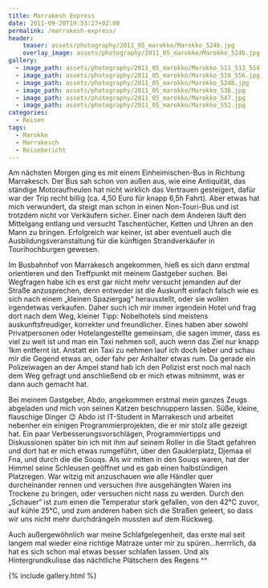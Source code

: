 ```yaml
---
title: Marrakesh Express
date: 2011-09-20T19:53:27+02:00
permalink: /marrakesh-express/
header:
    teaser: assets/photography/2011_05_marokko/Marokko_524b.jpg
    overlay_image: assets/photography/2011_05_marokko/Marokko_524b.jpg
gallery:
  - image_path: assets/photography/2011_05_marokko/Marokko_511_513_514.jpg
  - image_path: assets/photography/2011_05_marokko/Marokko_516_556.jpg
  - image_path: assets/photography/2011_05_marokko/Marokko_524b.jpg
  - image_path: assets/photography/2011_05_marokko/Marokko_536.jpg
  - image_path: assets/photography/2011_05_marokko/Marokko_547.jpg
  - image_path: assets/photography/2011_05_marokko/Marokko_552.jpg
categories:
  - Reisen
tags:
  - Marokko
  - Marrakesch
  - Reisebericht
---
```

Am nächsten Morgen ging es mit einem Einheimischen-Bus in Richtung Marrakesch. 
Der Bus sah schon von außen aus, wie eine Antiquität, das ständige Motoraufheulen hat nicht wirklich das Vertrauen gesteigert, 
dafür war der Trip recht billig (ca. 4,50 Euro für knapp 6,5h Fahrt). Aber etwas hat mich verwundert, 
da steigt man schon in einen Non-Touri-Bus und ist trotzdem nicht vor Verkäufern sicher. 
Einer nach dem Anderen läuft den Mittelgang entlang und versucht Taschentücher, Ketten und Uhren an den Mann zu bringen. 
Erfolgreich war keiner, ist aber eventuell auch die Ausbildungsveranstaltung für die künftigen Strandverkäufer in Tourihochburgen gewesen.  

Im Busbahnhof von Marrakesch angekommen, hieß es sich dann erstmal orientieren und den Treffpunkt mit meinem Gastgeber suchen. 
Bei Wegfragen habe ich es erst gar nicht mehr versucht jemanden auf der Straße anzusprechen, 
denn entweder ist die Auskunft einfach falsch wie es sich nach einem „kleinen Spaziergag“ herausstellt, 
oder sie wollen irgendetwas verkaufen. Daher such ich mir immer irgendein Hotel und frag dort nach dem Weg, kleiner Tipp: 
Nobelhotels sind meistens auskunftsfreudiger, korrekter und freundlicher. 
Eines haben aber sowohl Privatpersonen oder Hotelangestellte gemeinsam, die sagen immer, dass es viel zu weit ist und man ein Taxi nehmen soll, 
auch wenn das Ziel nur knapp 1km entfernt ist. Anstatt ein Taxi zu nehmen lauf ich doch lieber und schau mir die Gegend etwas an, 
oder fahr per Anhalter etwas rum. Da gerade ein Polizeiwagen an der Ampel stand hab ich den Polizist erst noch mal nach 
dem Weg gefragt und anschließend ob er mich etwas mitnimmt, was er dann auch gemacht hat.

Bei meinem Gastgeber, Abdo, angekommen erstmal mein ganzes Zeugs abgeladen und mich von seinen Katzen beschnuppern lassen. 
Süße, kleine, flauschige Dinger 😉 Abdo ist IT-Student in Marrakesch und arbeitet nebenher ein einigen Programmierprojekten, 
die er mir stolz alle gezeigt hat. Ein paar Verbesserungsvorschlägen, Programmiertipps und Diskussionen später bin ich mit 
ihm auf seinem Roller in die Stadt gefahren und dort hat er mich etwas rumgeführt, über den Gauklerplatz, Djemaa el Fna, 
und durch die die Souqs. Als wir mitten in den Souqs waren, hat der Himmel seine Schleusen geöffnet und es gab einen halbstündigen Platzregen. 
War witzig mit anzuschauen wie alle Händler quer durcheinander rennen und versuchen ihre ausgehängten Waren ins Trockene zu bringen, 
oder versuchen nicht nass zu werden. Durch den „Schauer“ ist zum einen die Temperatur stark gefallen, von den 42°C zuvor, auf kühle 25°C, 
und zum anderen haben sich die Straßen geleert, so dass wir uns nicht mehr durchdrängeln mussten auf dem Rückweg.

Auch außergewöhnlich war meine Schlafgelegenheit, das erste mal seit langem mal wieder eine richtige Matraze unter mir zu spüren&#8230;herrrlich, 
da hat es sich schon mal etwas besser schlafen lassen. Und als Hintergrundkulisse das nächtliche Plätschern des Regens ^^

{% include gallery.html %}
